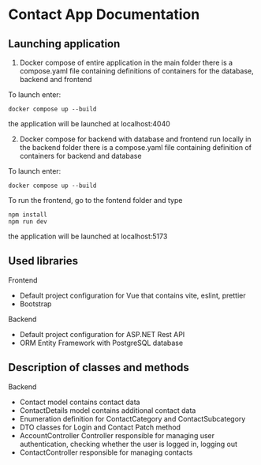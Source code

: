 # Contact App Documentation

## Launching application

1. Docker compose of entire application
   in the main folder there is a compose.yaml file containing definitions of containers for the database, backend and frontend

To launch enter:

```
docker compose up --build
```

the application will be launched at localhost:4040

2. Docker compose for backend with database and frontend run locally
   in the backend folder there is a compose.yaml file containing definition of containers for backend and database

To launch enter:

```
docker compose up --build
```

To run the frontend, go to the fontend folder and type

```
npm install
npm run dev
```

the application will be launched at localhost:5173

## Used libraries

Frontend

- Default project configuration for Vue that contains vite, eslint, prettier
- Bootstrap

Backend

- Default project configuration for ASP.NET Rest API
- ORM Entity Framework with PostgreSQL database

## Description of classes and methods

Backend

- Contact model contains contact data
- ContactDetails model contains additional contact data
- Enumeration definition for ContactCategory and ContactSubcategory
- DTO classes for Login and Contact Patch method
- AccountController Controller responsible for managing user authentication, checking whether the user is logged in, logging out
- ContactController responsible for managing contacts
